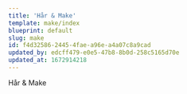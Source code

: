 ```yaml
---
title: 'Hår & Make'
template: make/index
blueprint: default
slug: make
id: f4d32586-2445-4fae-a96e-a4a07c8a9cad
updated_by: edcff479-e0e5-47b8-8b0d-258c5165d70e
updated_at: 1672914218
---
```

Hår & Make